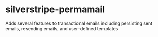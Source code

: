 silverstripe-permamail
======================

Adds several features to transactional emails including persisting sent emails, resending emails, and user-defined templates

